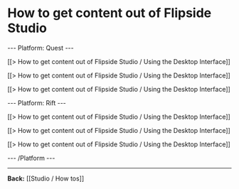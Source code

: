 # How to get content out of Flipside Studio

--- Platform: Quest ---

[[> How to get content out of Flipside Studio / Using the Desktop Interface]]

[[> How to get content out of Flipside Studio / Using the Desktop Interface]]

[[> How to get content out of Flipside Studio / Using the Desktop Interface]]

--- Platform: Rift ---

[[> How to get content out of Flipside Studio / Using the Desktop Interface]]

[[> How to get content out of Flipside Studio / Using the Desktop Interface]]

[[> How to get content out of Flipside Studio / Using the Desktop Interface]]

--- /Platform ---

---

**Back:** [[Studio / How tos]]
